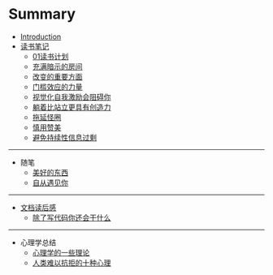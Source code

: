 # Summary

* [Introduction](README.md)
* [读书笔记](du-shu-bi-ji.md)
  * [01读书计划](读书笔记/01读书计划.md)
  * [充满暗示的房间](读书笔记/充满暗示的房间.md)
  * [改变的重要方面](读书笔记/改变的重要方面.md)
  * [门槛效应的力量](读书笔记/门槛效应的力量.md)
  * [视觉化自我激励会阻碍你](读书笔记/视觉化自我激励会阻碍你.md)
  * [躺着比站立更具有创造力](读书笔记/躺着比站立更具有创造力.md)
  * [拖延怪圈](读书笔记/拖延怪圈.md)
  * [慎用赞美](读书笔记/慎用赞美.md)
  * [避免持续性信息过剩](读书笔记/避免持续性信息过剩.md)

---

* 随笔
  * [美好的东西](随笔/美好的东西.md)
  * [自从遇见你](随笔/自从遇见你.md)

---

* [文档读后感](wen-dang-du-hou-gan.md)
  * [ 除了写代码你还会干什么](文章读后感/除了写代码你还会干什么.md)

---

* 心理学总结
  * [心理学的一些理论](心理学总结/心理学的一些理论.md)
  * [人类难以抗拒的十种心理](心理学总结/人类难以抗拒的十种心理.md)

